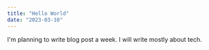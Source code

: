 ```yaml
---
title: "Hello World"
date: "2023-03-10"
---
```


I'm planning to write blog post a week. I will write mostly about tech.
